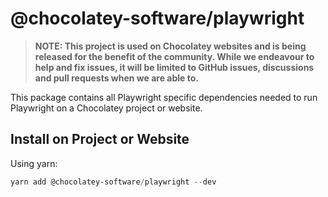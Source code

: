 # @chocolatey-software/playwright

> **NOTE: This project is used on Chocolatey websites and is being released for the benefit of the community. While we endeavour to help and fix issues, it will be limited to GitHub issues, discussions and pull requests when we are able to.**

This package contains all Playwright specific dependencies needed to run Playwright on a Chocolatey project or website.

## Install on Project or Website

Using yarn:

```powershell
yarn add @chocolatey-software/playwright --dev
```
